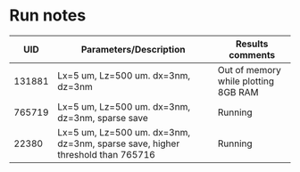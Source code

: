 # Run notes

| UID     | Parameters/Description | Results comments |
--------- | ---------------------- | ---------------- |
131881 | Lx=5 um, Lz=500 um. dx=3nm, dz=3nm | Out of memory while plotting 8GB RAM |
765719 | Lx=5 um, Lz=500 um. dx=3nm, dz=3nm, sparse save | Running |
22380 | Lx=5 um, Lz=500 um. dx=3nm, dz=3nm, sparse save, higher threshold than 765716 | Running |
